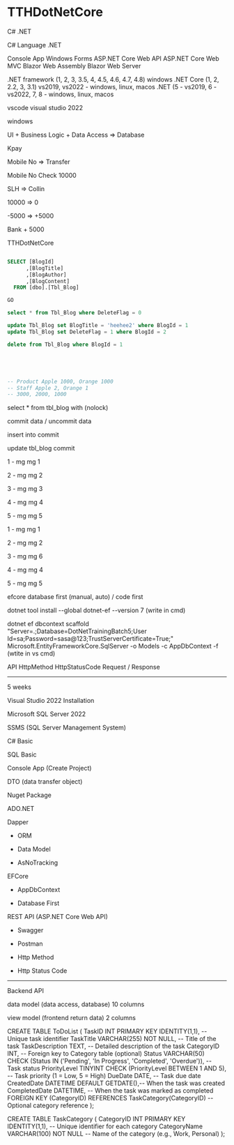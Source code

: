 # TTHDotNetCore


C# .NET

C# Language
.NET 

Console App
Windows Forms
ASP.NET Core Web API
ASP.NET Core Web MVC
Blazor Web Assembly
Blazor Web Server

.NET framework (1, 2, 3, 3.5, 4, 4.5, 4.6, 4.7, 4.8) windows
.NET Core (1, 2, 2.2, 3, 3.1) vs2019, vs2022 - windows, linux, macos
.NET (5 - vs2019, 6 - vs2022, 7, 8 - windows, linux, macos

vscode
visual studio 2022 

windows

UI + Business Logic + Data Access => Database

Kpay

Mobile No => Transfer 

Mobile No Check
10000

SLH => Collin

10000 => 0

-5000 => +5000

Bank + 5000

TTHDotNetCore

```sql

SELECT [BlogId]
      ,[BlogTitle]
      ,[BlogAuthor]
      ,[BlogContent]
  FROM [dbo].[Tbl_Blog]

GO

select * from Tbl_Blog where DeleteFlag = 0

update Tbl_Blog set BlogTitle = 'heehee2' where BlogId = 1
update Tbl_Blog set DeleteFlag = 1 where BlogId = 2

delete from Tbl_Blog where BlogId = 1





-- Product Apple 1000, Orange 1000
-- Staff Apple 2, Orange 1
-- 3000, 2000, 1000

```


select * from tbl_blog with (nolock)

commit data / uncommit data

insert into
commit

update tbl_blog
commit

1 - mg mg 1

2 - mg mg 2

3 - mg mg 3

4 - mg mg 4

5 - mg mg 5


1 - mg mg 1

2 - mg mg 2

3 - mg mg 6

4 - mg mg 4

5 - mg mg 5


efcore database first (manual, auto) / code first

dotnet tool install --global dotnet-ef --version 7 (write in cmd)


dotnet ef dbcontext scaffold "Server=.;Database=DotNetTrainingBatch5;User Id=sa;Password=sasa@123;TrustServerCertificate=True;" Microsoft.EntityFrameworkCore.SqlServer -o Models -c AppDbContext -f (wtite in vs cmd)

API
HttpMethod
HttpStatusCode
Request / Response



-----------------------------
5 weeks

Visual Studio 2022 Installation

Microsoft SQL Server 2022

SSMS (SQL Server Management System)

C# Basic

SQL Basic

Console App (Create Project)

DTO (data transfer object)

Nuget Package

ADO.NET

Dapper

- ORM

- Data Model

- AsNoTracking

EFCore

- AppDbContext

- Database First

REST API (ASP.NET Core Web API)

- Swagger

- Postman

- Http Method

- Http Status Code

-----------------------------



Backend API

data model (data access, database) 10 columns

view model (frontend return data) 2 columns


CREATE TABLE ToDoList (
    TaskID INT PRIMARY KEY IDENTITY(1,1),  -- Unique task identifier
    TaskTitle VARCHAR(255) NOT NULL,       -- Title of the task
    TaskDescription TEXT,                  -- Detailed description of the task
    CategoryID INT,                        -- Foreign key to Category table (optional)
    Status VARCHAR(50) CHECK (Status IN ('Pending', 'In Progress', 'Completed', 'Overdue')),  -- Task status
    PriorityLevel TINYINT CHECK (PriorityLevel BETWEEN 1 AND 5), -- Task priority (1 = Low, 5 = High)
    DueDate DATE,                          -- Task due date
    CreatedDate DATETIME DEFAULT GETDATE(),-- When the task was created
    CompletedDate DATETIME,                -- When the task was marked as completed
    FOREIGN KEY (CategoryID) REFERENCES TaskCategory(CategoryID) -- Optional category reference
);

CREATE TABLE TaskCategory (
    CategoryID INT PRIMARY KEY IDENTITY(1,1), -- Unique identifier for each category
    CategoryName VARCHAR(100) NOT NULL        -- Name of the category (e.g., Work, Personal)
);
